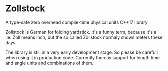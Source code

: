 # Zollstock
A type-safe zero overhead compile-time physical units C++17 library

Zollstock is German for folding yardstick. It's a funny term, because it's a lie. Zoll means inch, but the so called Zollstock normaly shows meters these days.

The library is still in a very early development stage. So please be carefull when using it in production code.
Currently there is support for length time and angle units and combinations of them.
